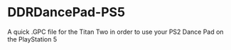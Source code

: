 # DDRDancePad-PS5
A quick .GPC file for the Titan Two in order to use your PS2 Dance Pad on the PlayStation 5
